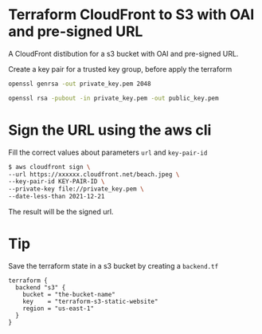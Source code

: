 # Terraform CloudFront to S3 with OAI and pre-signed URL

A CloudFront distibution for a s3 bucket with OAI and pre-signed URL.

Create a key pair for a trusted key group, before apply the terraform

```bash
openssl genrsa -out private_key.pem 2048

openssl rsa -pubout -in private_key.pem -out public_key.pem
```

# Sign the URL using the aws cli

Fill the correct values about parameters `url` and `key-pair-id`

```bash
$ aws cloudfront sign \
--url https://xxxxxx.cloudfront.net/beach.jpeg \
--key-pair-id KEY-PAIR-ID \
--private-key file://private_key.pem \
--date-less-than 2021-12-21
```

The result will be the signed url.

# Tip

Save the terraform state in a s3 bucket by creating a `backend.tf`

```
terraform {
  backend "s3" {
    bucket = "the-bucket-name"
    key    = "terraform-s3-static-website"
    region = "us-east-1"
  }
}
```
